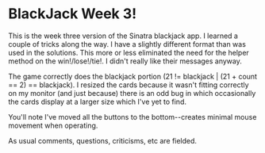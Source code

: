 BlackJack Week 3!
=================

This is the week three version of the Sinatra blackjack app. I learned a couple of tricks along the way. I have a slightly different format than was used in the solutions. This more or less eliminated the need for the helper method on the win!/lose!/tie!. I didn't really like their messages anyway.

The game correctly does the blackjack portion (21 != blackjack | (21 + count == 2) == blackjack). I resized the cards because it wasn't fitting correctly on my monitor (and just because) there is an odd bug in which occasionally the cards display at a larger size which I've yet to find.

You'll note I've moved all the buttons to the bottom--creates minimal mouse movement when operating.

As usual comments, questions, criticisms, etc are fielded. 
